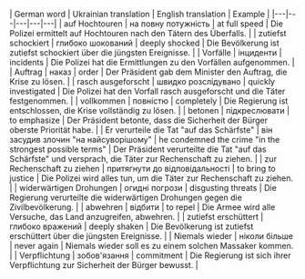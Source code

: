 | German word | Ukrainian translation | English translation | Example |
|---|---|---|---|---|
| auf Hochtouren | на повну потужність | at full speed | Die Polizei ermittelt auf Hochtouren nach den Tätern des Überfalls. |
| zutiefst schockiert | глибоко шокований | deeply shocked | Die Bevölkerung ist zutiefst schockiert über die jüngsten Ereignisse. |
| Vorfälle | інциденти | incidents | Die Polizei hat die Ermittlungen zu den Vorfällen aufgenommen. |
| Auftrag | наказ | order | Der Präsident gab dem Minister den Auftrag, die Krise zu lösen. |
| rasch ausgeforscht | швидко розслідувано | quickly investigated | Die Polizei hat den Vorfall rasch ausgeforscht und die Täter festgenommen. |
| vollkommen | повністю | completely | Die Regierung ist entschlossen, die Krise vollständig zu lösen. |
| betonen | підкреслювати | to emphasize | Der Präsident betonte, dass die Sicherheit der Bürger oberste Priorität habe. |
| Er verurteile die Tat "auf das Schärfste" | він засудив злочин "на найсуворішому" | he condemned the crime "in the strongest possible terms" | Der Präsident verurteilte die Tat "auf das Schärfste" und versprach, die Täter zur Rechenschaft zu ziehen. |
| zur Rechenschaft zu ziehen | притягнути до відповідальності | to bring to justice | Die Polizei wird alles tun, um die Täter zur Rechenschaft zu ziehen. |
| widerwärtigen Drohungen | огидні погрози | disgusting threats | Die Regierung verurteilte die widerwärtigen Drohungen gegen die Zivilbevölkerung. |
| abwehren | відбити | to repel | Die Armee wird alle Versuche, das Land anzugreifen, abwehren. |
| zutiefst erschüttert | глибоко вражений | deeply shaken | Die Bevölkerung ist zutiefst erschüttert über die jüngsten Ereignisse. |
| Niemals wieder | ніколи більше | never again | Niemals wieder soll es zu einem solchen Massaker kommen. |
| Verpflichtung | зобов'язання | commitment | Die Regierung ist sich ihrer Verpflichtung zur Sicherheit der Bürger bewusst. |

